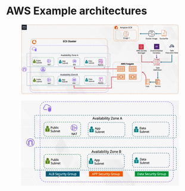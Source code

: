 # AWS Example architectures

<figure><img src="../../../../.gitbook/assets/image (25) (1) (1) (1).png" alt=""><figcaption></figcaption></figure>

<figure><img src="../../../../.gitbook/assets/image (1) (2).png" alt=""><figcaption></figcaption></figure>
